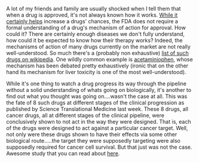 <!--
.. title: Unintended Targets
.. slug: unintended-targets
.. date: 2019-09-18 15:49:08 UTC-04:00
.. tags: 
.. category: 
.. link: 
.. description: 
.. type: text
-->

A lot of my friends and family are usually shocked when I tell them that when a drug is approved, it's not always known how it works.  [While it certainly helps](https://www.nature.com/articles/nm0410-347) increase a drugs' chances, the FDA does not require a formal understanding of a drug's mechanism of action for approval.  How could it? <!-- TEASER_END -->  There are certainly enough diseases we don't fully understand, how could it be expected to know how their therapy works? Indeed, the mechanisms of action of many drugs currently on the market are not really well-understood.  So much there's a (probably non exhaustive) [list of such drugs on wikipedia](https://en.wikipedia.org/wiki/Category:Drugs_with_unknown_mechanisms_of_action). One wildly common example is [acetaminiophen](https://cen.acs.org/articles/92/i29/Does-Acetaminophen-Work-Researchers-Still.html), whose mechanism has been debated pretty exhaustively (ironic that on the other hand its mechanism for liver toxicity is one of the most well-understood). 

While it's one thing to watch a drug progress its way through the pipeline without a solid understanding of whats going on biologically, it's another to find out what you thought was going on....wasn't the case at all.  This was the fate of 8 such drugs at different stages of the clinical progression as published by Science Translational Medicine last week.  These 8 drugs, all cancer drugs, all at different stages of the clinical pipeline, were conclusively shown to not act in the way they were designed.  That is, each of the drugs were designed to act against a particular cancer target.  Well, not only were these drugs shown to have their effects via some other biological route.....the target they were supposedly targeting were also supposedly required for cancer cell survival.  But that just was not the case.  Awesome study that you can read about [here](https://www.science.org/doi/10.1126/scitranslmed.aaw8412).
